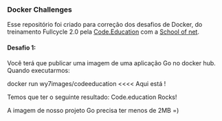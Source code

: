 ### Docker Challenges

Esse repositório foi criado para correção dos desafios de Docker, do treinamento Fullcycle 2.0 pela [Code.Education](https://code.education/ "Code.Education") com a [School of net](https://www.schoolofnet.com/ "School of net").

#### Desafio 1:

Você terá que publicar uma imagem de uma aplicação Go no docker hub. Quando executarmos:

docker run wy7images/codeeducation    <<<<  Aqui está !

Temos que ter o seguinte resultado: Code.education Rocks!

A imagem de nosso projeto Go precisa ter menos de 2MB =)
